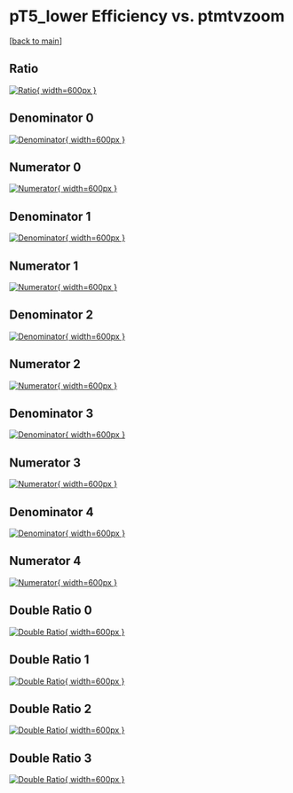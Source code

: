 # pT5_lower Efficiency vs. ptmtvzoom

[[back to main](./)]



## Ratio

[![Ratio](../mtv/var/pT5_lower_loweta_321_-1_eff_ptmtvzoom.png){ width=600px }](../mtv/var/pT5_lower_loweta_321_-1_eff_ptmtvzoom.pdf)

## Denominator 0

[![Denominator](../mtv/den/pT5_lower_loweta_321_-1_eff_ptmtvzoom_den0.png){ width=600px }](../mtv/den/pT5_lower_loweta_321_-1_eff_ptmtvzoom_den0.pdf)

## Numerator 0

[![Numerator](../mtv/num/pT5_lower_loweta_321_-1_eff_ptmtvzoom_num0.png){ width=600px }](../mtv/num/pT5_lower_loweta_321_-1_eff_ptmtvzoom_num0.pdf)

## Denominator 1

[![Denominator](../mtv/den/pT5_lower_loweta_321_-1_eff_ptmtvzoom_den1.png){ width=600px }](../mtv/den/pT5_lower_loweta_321_-1_eff_ptmtvzoom_den1.pdf)

## Numerator 1

[![Numerator](../mtv/num/pT5_lower_loweta_321_-1_eff_ptmtvzoom_num1.png){ width=600px }](../mtv/num/pT5_lower_loweta_321_-1_eff_ptmtvzoom_num1.pdf)

## Denominator 2

[![Denominator](../mtv/den/pT5_lower_loweta_321_-1_eff_ptmtvzoom_den2.png){ width=600px }](../mtv/den/pT5_lower_loweta_321_-1_eff_ptmtvzoom_den2.pdf)

## Numerator 2

[![Numerator](../mtv/num/pT5_lower_loweta_321_-1_eff_ptmtvzoom_num2.png){ width=600px }](../mtv/num/pT5_lower_loweta_321_-1_eff_ptmtvzoom_num2.pdf)

## Denominator 3

[![Denominator](../mtv/den/pT5_lower_loweta_321_-1_eff_ptmtvzoom_den3.png){ width=600px }](../mtv/den/pT5_lower_loweta_321_-1_eff_ptmtvzoom_den3.pdf)

## Numerator 3

[![Numerator](../mtv/num/pT5_lower_loweta_321_-1_eff_ptmtvzoom_num3.png){ width=600px }](../mtv/num/pT5_lower_loweta_321_-1_eff_ptmtvzoom_num3.pdf)

## Denominator 4

[![Denominator](../mtv/den/pT5_lower_loweta_321_-1_eff_ptmtvzoom_den4.png){ width=600px }](../mtv/den/pT5_lower_loweta_321_-1_eff_ptmtvzoom_den4.pdf)

## Numerator 4

[![Numerator](../mtv/num/pT5_lower_loweta_321_-1_eff_ptmtvzoom_num4.png){ width=600px }](../mtv/num/pT5_lower_loweta_321_-1_eff_ptmtvzoom_num4.pdf)

## Double Ratio 0

[![Double Ratio](../mtv/ratio/pT5_lower_loweta_321_-1_eff_ptmtvzoom_ratio0.png){ width=600px }](../mtv/ratio/pT5_lower_loweta_321_-1_eff_ptmtvzoom_ratio0.pdf)

## Double Ratio 1

[![Double Ratio](../mtv/ratio/pT5_lower_loweta_321_-1_eff_ptmtvzoom_ratio1.png){ width=600px }](../mtv/ratio/pT5_lower_loweta_321_-1_eff_ptmtvzoom_ratio1.pdf)

## Double Ratio 2

[![Double Ratio](../mtv/ratio/pT5_lower_loweta_321_-1_eff_ptmtvzoom_ratio2.png){ width=600px }](../mtv/ratio/pT5_lower_loweta_321_-1_eff_ptmtvzoom_ratio2.pdf)

## Double Ratio 3

[![Double Ratio](../mtv/ratio/pT5_lower_loweta_321_-1_eff_ptmtvzoom_ratio3.png){ width=600px }](../mtv/ratio/pT5_lower_loweta_321_-1_eff_ptmtvzoom_ratio3.pdf)

